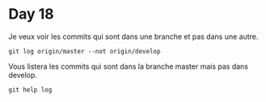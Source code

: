 # Day 18

Je veux voir les commits qui sont dans une branche et pas dans une autre.

    git log origin/master --not origin/develop

Vous listera les commits qui sont dans la branche master mais pas dans develop.

    git help log
